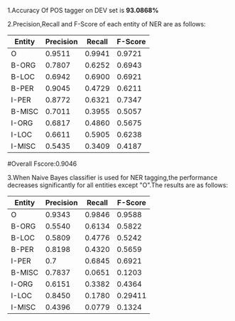1.Accuracy Of POS tagger on DEV set is **93.0868%**

2.Precision,Recall and F-Score of each entity of NER are as follows:

Entity | Precision | Recall | F-Score
-------|-----------|--------|------------------
O      | 0.9511	   | 0.9941 | 0.9721
B-ORG  | 0.7807	   | 0.6252	| 0.6943
B-LOC  | 0.6942	   | 0.6900 | 0.6921
B-PER  | 0.9045    | 0.4729 | 0.6211
I-PER  | 0.8772    | 0.6321 | 0.7347
B-MISC | 0.7011    | 0.3955 | 0.5057
I-ORG  | 0.6817    | 0.4860 | 0.5675
I-LOC  | 0.6611    | 0.5905 | 0.6238
I-MISC | 0.5435    | 0.3409 | 0.4187

#Overall Fscore:0.9046

3.When Naive Bayes classifier is used for NER tagging,the performance decreases significantly for all entities except "O".The results are as follows:


Entity | Precision | Recall | F-Score
-------|-----------|--------|------------------
O      | 0.9343	   | 0.9846 | 0.9588
B-ORG  | 0.5540	   | 0.6134	| 0.5822
B-LOC  | 0.5809	   | 0.4776 | 0.5242
B-PER  | 0.8198    | 0.4320 | 0.5659
I-PER  | 0.7    | 0.6845 | 0.6921
B-MISC | 0.7837    | 0.0651 | 0.1203
I-ORG  | 0.6151    | 0.3382 | 0.4364
I-LOC  | 0.8450    | 0.1780 | 0.29411
I-MISC | 0.4396    | 0.0779 | 0.1324	



